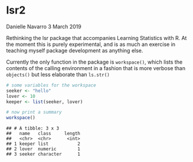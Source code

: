 lsr2
================
Danielle Navarro
3 March 2019

Rethinking the lsr package that accompanies Learning Statistics with R. At the moment this is purely experimental, and is as much an exercise in teaching myself package development as anything else.

Currently the only function in the package is `workspace()`, which lists the contents of the calling environment in a fashion that is more verbose than `objects()` but less elaborate than `ls.str()`

``` r
# some variables for the workspace
seeker <- "hello"
lover <- 10
keeper <- list(seeker, lover)

# now print a summary
workspace()
```

    ## # A tibble: 3 x 3
    ##   name   class     length
    ##   <chr>  <chr>      <int>
    ## 1 keeper list           2
    ## 2 lover  numeric        1
    ## 3 seeker character      1
